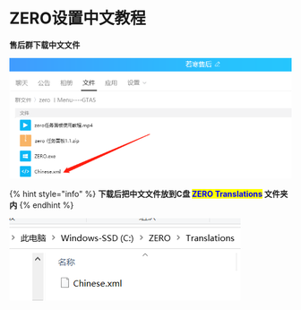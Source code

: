 # ZERO设置中文教程

**售后群下载中文文件**

![](<../../.gitbook/assets/image (9) (1) (1) (1) (1) (1) (1) (1).png>)

{% hint style="info" %}
**下载后把中文文件放到C盘 **<mark style="color:blue;">**ZERO Translations**</mark>** 文件夹内**
{% endhint %}

![](<../../.gitbook/assets/image (13) (1) (1) (1) (1) (1).png>)
